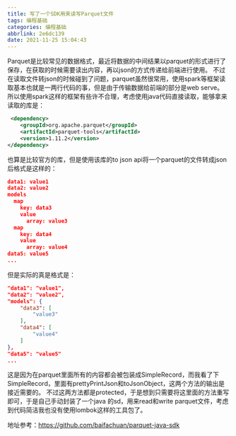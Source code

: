 ```yaml
---
title: 写了一个SDK用来读写Parquet文件
tags: 编程基础
categories: 编程基础
abbrlink: 2e6dc139
date: 2021-11-25 15:04:43
---
```


Parquet是比较常见的数据格式，最近将数据的中间结果以parquet的形式进行了保存，在获取的时候需要读出内容，再以json的方式传递给前端进行使用。
不过在读取文件转json的时候碰到了问题，parquet虽然很常用，使用spark等框架读取基本也就是一两行代码的事，但是由于传输数据给前端的部分是web serve。
所以使用spark这样的框架有些许不合理，考虑使用java代码直接读取，能够拿来读取的库是：
```xml
 <dependency>
    <groupId>org.apache.parquet</groupId>
    <artifactId>parquet-tools</artifactId>
    <version>1.11.2</version>
</dependency>
```
也算是比较官方的库，但是使用该库的to json api将一个parquet的文件转成json后格式是这样的：
```json
data1: value1
data2: value2
models
  map
    key: data3
    value
      array: value3
  map
    key: data4
    value
      array: value4
data5: value5
...
```

但是实际的真是格式是：
```json
"data1": "value1",
"data2": "value2",
"models": {
    "data3": [
        "value3"
    ],
    "data4": [
        "value4"
    ]
},
"data5": "value5"
...
```
这是因为在parquet里面所有的内容都会被包装成SimpleRecord，而我看了下SimpleRecord，里面有prettyPrintJson和toJsonObject，这两个方法的输出是接近需要的。
不过这两方法都是protected，于是想到只需要将这里面的方法重写即可，于是自己手动封装了一个java 的sd，用来read和write parquet文件，考虑到代码简洁我也没有使用lombok这样的工具包了。

地址参考：https://github.com/baifachuan/parquet-java-sdk
